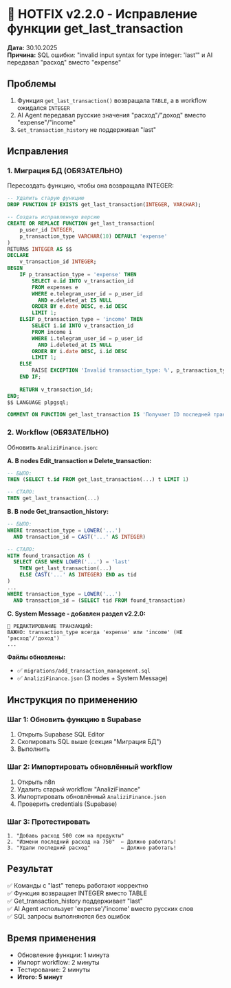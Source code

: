 # 🔧 HOTFIX v2.2.0 - Исправление функции get_last_transaction

**Дата:** 30.10.2025  
**Причина:** SQL ошибки: "invalid input syntax for type integer: 'last'" и AI передавал "расход" вместо "expense"

## Проблемы
1. Функция `get_last_transaction()` возвращала `TABLE`, а в workflow ожидался `INTEGER`
2. AI Agent передавал русские значения "расход"/"доход" вместо "expense"/"income"
3. `Get_transaction_history` не поддерживал "last"

## Исправления

### 1. Миграция БД (ОБЯЗАТЕЛЬНО)
Пересоздать функцию, чтобы она возвращала INTEGER:

```sql
-- Удалить старую функцию
DROP FUNCTION IF EXISTS get_last_transaction(INTEGER, VARCHAR);

-- Создать исправленную версию
CREATE OR REPLACE FUNCTION get_last_transaction(
    p_user_id INTEGER,
    p_transaction_type VARCHAR(10) DEFAULT 'expense'
)
RETURNS INTEGER AS $$
DECLARE
    v_transaction_id INTEGER;
BEGIN
    IF p_transaction_type = 'expense' THEN
        SELECT e.id INTO v_transaction_id
        FROM expenses e
        WHERE e.telegram_user_id = p_user_id 
          AND e.deleted_at IS NULL
        ORDER BY e.date DESC, e.id DESC
        LIMIT 1;
    ELSIF p_transaction_type = 'income' THEN
        SELECT i.id INTO v_transaction_id
        FROM income i
        WHERE i.telegram_user_id = p_user_id 
          AND i.deleted_at IS NULL
        ORDER BY i.date DESC, i.id DESC
        LIMIT 1;
    ELSE
        RAISE EXCEPTION 'Invalid transaction_type: %', p_transaction_type;
    END IF;
    
    RETURN v_transaction_id;
END;
$$ LANGUAGE plpgsql;

COMMENT ON FUNCTION get_last_transaction IS 'Получает ID последней транзакции пользователя (неудалённой)';
```

### 2. Workflow (ОБЯЗАТЕЛЬНО)
Обновить `AnaliziFinance.json`:

**A. В nodes Edit_transaction и Delete_transaction:**
```sql
-- БЫЛО:
THEN (SELECT t.id FROM get_last_transaction(...) t LIMIT 1)

-- СТАЛО:
THEN get_last_transaction(...)
```

**B. В node Get_transaction_history:**
```sql
-- БЫЛО:
WHERE transaction_type = LOWER('...')
  AND transaction_id = CAST('...' AS INTEGER)

-- СТАЛО:
WITH found_transaction AS (
  SELECT CASE WHEN LOWER('...') = 'last' 
    THEN get_last_transaction(...)
    ELSE CAST('...' AS INTEGER) END as tid
)
...
WHERE transaction_type = LOWER('...')
  AND transaction_id = (SELECT tid FROM found_transaction)
```

**C. System Message - добавлен раздел v2.2.0:**
```
📝 РЕДАКТИРОВАНИЕ ТРАНЗАКЦИЙ:
ВАЖНО: transaction_type всегда 'expense' или 'income' (НЕ 'расход'/'доход')
...
```

**Файлы обновлены:**
- ✅ `migrations/add_transaction_management.sql`
- ✅ `AnaliziFinance.json` (3 nodes + System Message)

## Инструкция по применению

### Шаг 1: Обновить функцию в Supabase
1. Открыть Supabase SQL Editor
2. Скопировать SQL выше (секция "Миграция БД")
3. Выполнить

### Шаг 2: Импортировать обновлённый workflow
1. Открыть n8n
2. Удалить старый workflow "AnaliziFinance"
3. Импортировать обновлённый `AnaliziFinance.json`
4. Проверить credentials (Supabase)

### Шаг 3: Протестировать
```
1. "Добавь расход 500 сом на продукты"
2. "Измени последний расход на 750"  ← Должно работать!
3. "Удали последний расход"          ← Должно работать!
```

## Результат
✅ Команды с "last" теперь работают корректно  
✅ Функция возвращает INTEGER вместо TABLE  
✅ Get_transaction_history поддерживает "last"  
✅ AI Agent использует 'expense'/'income' вместо русских слов  
✅ SQL запросы выполняются без ошибок

## Время применения
- Обновление функции: 1 минута
- Импорт workflow: 2 минуты
- Тестирование: 2 минуты
- **Итого: 5 минут**
